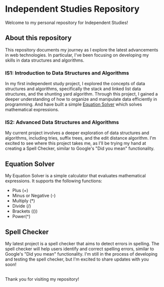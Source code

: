 # Independent Studies Repository

Welcome to my personal repository for Independent Studies! 

## About this repository

This repository documents my journey as I explore the latest advancements in web technologies. In particular, I've been focusing on developing my skills in data structures and algorithms.

### IS1: Introduction to Data Structures and Algorithms

In my first independent study project, I explored the concepts of data structures and algorithms, specifically the stack and linked list data structures, and the shunting yard algorithm. Through this project, I gained a deeper understanding of how to organize and manipulate data efficiently in programming. And have built a simple [Equation Solver](#equation-solver) which solves mathematical expressions.

### IS2: Advanced Data Structures and Algorithms

My current project involves a deeper exploration of data structures and algorithms, including tries, suffix trees, and the edit distance algorithm. I'm excited to see where this project takes me, as I'll be trying my hand at creating a Spell Checker, similar to Google's "Did you mean" functionality.

## Equation Solver

My Equation Solver is a simple calculator that evaluates mathematical expressions. It supports the following functions:

* Plus (+)
* Minus or Negative (-)
* Multiply (*)
* Divide (/)
* Brackets (())
* Power(^)

## Spell Checker

My latest project is a spell checker that aims to detect errors in spelling. The spell checker will help users identify and correct spelling errors, similar to Google's "Did you mean" functionality. I'm still in the process of developing and testing the spell checker, but I'm excited to share updates with you soon!

</br>
Thank you for visiting my repository!
